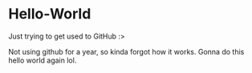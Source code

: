 # Hello-World
Just trying to get used to GitHub :>

Not using github for a year, so kinda forgot how it works. Gonna do this hello world again lol.
